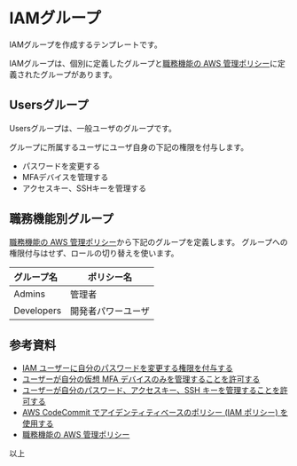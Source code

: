 # IAMグループ

IAMグループを作成するテンプレートです。

IAMグループは、個別に定義したグループと[職務機能の AWS 管理ポリシー](https://docs.aws.amazon.com/ja_jp/IAM/latest/UserGuide/access_policies_job-functions.html)に定義されたグループがあります。

## Usersグループ

Usersグループは、一般ユーザのグループです。

グループに所属するユーザにユーザ自身の下記の権限を付与します。

* パスワードを変更する
* MFAデバイスを管理する
* アクセスキー、SSHキーを管理する

## 職務機能別グループ

[職務機能の AWS 管理ポリシー](https://docs.aws.amazon.com/ja_jp/IAM/latest/UserGuide/access_policies_job-functions.html)から下記のグループを定義します。
グループへの権限付与はせず、ロールの切り替えを使います。

| グループ名 | ポリシー名         |
|:-----------|--------------------|
| Admins     | 管理者             |
| Developers | 開発者パワーユーザ |

## 参考資料

* [IAM ユーザーに自分のパスワードを変更する権限を付与する](https://docs.aws.amazon.com/ja_jp/IAM/latest/UserGuide/id_credentials_passwords_enable-user-change.html)
* [ユーザーが自分の仮想 MFA デバイスのみを管理することを許可する](https://docs.aws.amazon.com/ja_jp/IAM/latest/UserGuide/id_credentials_delegate-permissions_examples.html#creds-policies-mfa-console)
* [ユーザーが自分のパスワード、アクセスキー、SSH キーを管理することを許可する](https://docs.aws.amazon.com/ja_jp/IAM/latest/UserGuide/id_credentials_delegate-permissions_examples.html#creds-policies-credentials)
* [AWS CodeCommit でアイデンティティベースのポリシー (IAM ポリシー) を使用する](https://docs.aws.amazon.com/ja_jp/codecommit/latest/userguide/auth-and-access-control-iam-identity-based-access-control.html)
* [職務機能の AWS 管理ポリシー](https://docs.aws.amazon.com/ja_jp/IAM/latest/UserGuide/access_policies_job-functions.html)

以上
